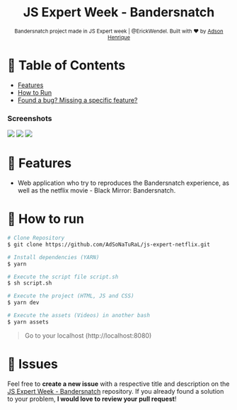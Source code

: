 <h1 align="center">JS Expert Week - Bandersnatch</h1>

<div align="center">
  <sub>Bandersnatch project made in JS Expert week | @ErickWendel. Built with ❤︎ by
    <a href="https://github.com/AdSoNaTuRaL">Adson Henrique</a>
  </sub>
</div>

# :pushpin: Table of Contents

* [Features](#rocket-features)
* [How to Run](#construction_worker-how-to-run)
* [Found a bug? Missing a specific feature?](#bug-issues)

### Screenshots
<div>
  <img src="https://user-images.githubusercontent.com/26275918/97855368-eb4c9b00-1cfa-11eb-95bc-4ef86874a400.png">
  <img src="https://user-images.githubusercontent.com/26275918/97855373-ec7dc800-1cfa-11eb-931e-3fe826993143.png">
  <img src="https://user-images.githubusercontent.com/26275918/97855378-ed165e80-1cfa-11eb-9271-d47df8a2d4fb.png">
</div>


# :rocket: Features

* Web application who try to reproduces the Bandersnatch experience, as well as the netflix movie - Black Mirror: Bandersnatch.

# :construction_worker: How to run

```bash
# Clone Repository
$ git clone https://github.com/AdSoNaTuRaL/js-expert-netflix.git
```
```bash
# Install dependencies (YARN)
$ yarn
```
```bash
# Execute the script file script.sh
$ sh script.sh
```
```bash
# Execute the project (HTML, JS and CSS)
$ yarn dev
```
```bash
# Execute the assets (Videos) in another bash
$ yarn assets
```
> Go to your localhost (http://localhost:8080)

# :bug: Issues

Feel free to **create a new issue** with a respective title and description on the [JS Expert Week - Bandersnatch](https://github.com/AdSoNaTuRaL/js-expert-netflix/issues) repository. If you already found a solution to your problem, **I would love to review your pull request**!
